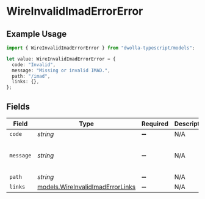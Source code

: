 # WireInvalidImadErrorError

## Example Usage

```typescript
import { WireInvalidImadErrorError } from "dwolla-typescript/models";

let value: WireInvalidImadErrorError = {
  code: "Invalid",
  message: "Missing or invalid IMAD.",
  path: "/imad",
  links: {},
};
```

## Fields

| Field                                                                      | Type                                                                       | Required                                                                   | Description                                                                | Example                                                                    |
| -------------------------------------------------------------------------- | -------------------------------------------------------------------------- | -------------------------------------------------------------------------- | -------------------------------------------------------------------------- | -------------------------------------------------------------------------- |
| `code`                                                                     | *string*                                                                   | :heavy_minus_sign:                                                         | N/A                                                                        | Invalid                                                                    |
| `message`                                                                  | *string*                                                                   | :heavy_minus_sign:                                                         | N/A                                                                        | Missing or invalid IMAD.                                                   |
| `path`                                                                     | *string*                                                                   | :heavy_minus_sign:                                                         | N/A                                                                        | /imad                                                                      |
| `links`                                                                    | [models.WireInvalidImadErrorLinks](../models/wireinvalidimaderrorlinks.md) | :heavy_minus_sign:                                                         | N/A                                                                        | {}                                                                         |